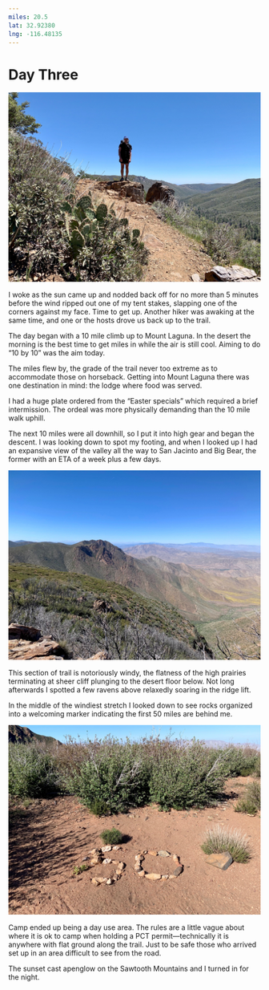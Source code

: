 ```yaml
---
miles: 20.5
lat: 32.92380
lng: -116.48135
---
```


# Day Three

![r:75](2019-04-21.jpeg)

I woke as the sun came up and nodded back off for no more than 5 minutes before the wind ripped out one of my tent stakes, slapping one of the corners against my face. Time to get up. Another hiker was awaking at the same time, and one or the hosts drove us back up to the trail.

The day began with a 10 mile climb up to Mount Laguna. In the desert the morning is the best time to get miles in while the air is still cool. Aiming to do “10 by 10” was the aim today.

<!-- more -->

The miles flew by, the grade of the trail never too extreme as to accommodate those on horseback. Getting into Mount Laguna there was one destination in mind: the lodge where food was served.

I had a huge plate ordered from the “Easter specials” which required a brief intermission. The ordeal was more physically demanding than the 10 mile walk uphill.

The next 10 miles were all downhill, so I put it into high gear and began the descent. I was looking down to spot my footing, and when I looked up I had an expansive view of the valley all the way to San Jacinto and Big Bear, the former with an ETA of a week plus a few days.

![r:75](2019-04-21-2.jpeg)

This section of trail is notoriously windy, the flatness of the high prairies terminating at sheer cliff plunging to the desert floor below. Not long afterwards I spotted a few ravens above relaxedly soaring in the ridge lift.

In the middle of the windiest stretch I looked down to see rocks organized into a welcoming marker indicating the first 50 miles are behind me.

![r:75](2019-04-21-3.jpeg)

Camp ended up being a day use area. The rules are a little vague about where it is ok to camp when holding a PCT permit—technically it is anywhere with flat ground along the trail. Just to be safe those who arrived set up in an area difficult to see from the road.

The sunset cast apenglow on the Sawtooth Mountains and I turned in for the night.
